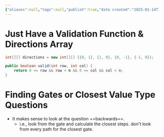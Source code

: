 ```yaml
---
{"aliases":null,"tags":null,"publish":true,"date created":"2025-01-14T15:25","date modified":"2025-01-15T16:58","PassFrontmatter":true,"created":"2025-01-14T15:25:42.454+05:30","updated":"2025-01-15T16:58:04.892+05:30"}
---
```



# Just Have a Validation Function & Directions Array

```java
int[][] directions = new int[][] {{0, 1}, {1, 0}, {0, -1}, {-1, 0}};

public boolean valid(int row, int col) {
	return 0 <= row && row < m && 0 <= col && col < n;
}
```

# Finding Gates or Closest Value Type Questions
- It makes sense to look at the question ==backwards==.
	- i.e., look from the gate and calculate the closest steps. don't look from every path for the closest gate.
